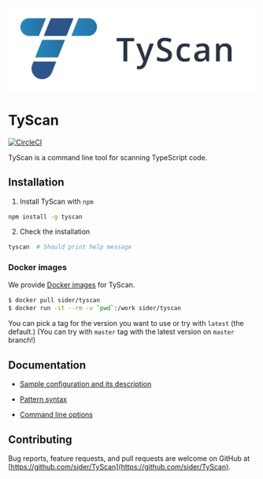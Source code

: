 ![TyScan logo](logo/TyScan_Horizontal.png)

# TyScan

[![CircleCI](https://circleci.com/gh/sider/TyScan.svg?style=svg)](https://circleci.com/gh/sider/TyScan)

TyScan is a command line tool for scanning TypeScript code.

## Installation

1. Install TyScan with `npm`

```sh
npm install -g tyscan
```

2. Check the installation

```sh
tyscan  # Should print help message
```

### Docker images

We provide [Docker images](https://hub.docker.com/r/sider/tyscan) for TyScan.

```sh
$ docker pull sider/tyscan
$ docker run -it --rm -v `pwd`:/work sider/tyscan
```

You can pick a tag for the version you want to use or try with `latest` (the default.)
(You can try with `master` tag with the latest version on `master` branch!)

## Documentation

- [Sample configuration and its description](doc/config.md)

- [Pattern syntax](doc/pattern.md)

- [Command line options](doc/cli.md)

## Contributing

Bug reports, feature requests, and pull requests are welcome on GitHub at [https://github.com/sider/TyScan](https://github.com/sider/TyScan).
